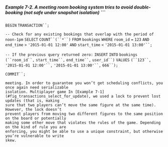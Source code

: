 ##### Example 7-2. A meeting room booking system tries to avoid double-booking (not safe under snapshot isolation) ```
`BEGIN` `TRANSACTION``;`

`-- Check for any existing bookings that overlap with the period of noon-1pm`
`SELECT` `COUNT``(``*``)` `FROM` `bookings`
  `WHERE` `room_id` `=` `123` `AND`
    `end_time` `>` `'2015-01-01 12:00'` `AND` `start_time` `<` `'2015-01-01 13:00'``;`

`-- If the previous query returned zero:`
`INSERT` `INTO` `bookings`
  `(``room_id``,` `start_time``,` `end_time``,` `user_id``)`
  `VALUES` `(``123``,` `'2015-01-01 12:00'``,` `'2015-01-01 13:00'``,` `666``);`

`COMMIT``;`
``` Unfortunately, snapshot isolation does not prevent another user from concurrently inserting a conflicting
meeting. In order to guarantee you won’t get scheduling conflicts, you once again need serializable
isolation. Multiplayer game In [Example 7-1](#fig_transactions_select_for_update), we used a lock to prevent lost updates (that is, making
sure that two players can’t move the same figure at the same time). However, the lock doesn’t
prevent players from moving two different figures to the same position on the board or potentially
making some other move that violates the rules of the game. Depending on the kind of rule you are
enforcing, you might be able to use a unique constraint, but otherwise you’re vulnerable to write
skew.